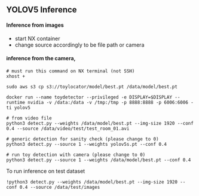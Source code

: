 ## YOLOV5 Inference 

#### Inference from images
- start NX container
- change source accordingly to be file path or camera

#### inference from the camera, 
```
# must run this command on NX terminal (not SSH)
xhost +

sudo aws s3 cp s3://toylocator/model/best.pt /data/model/best.pt

docker run --name toydetector --privileged -e DISPLAY=$DISPLAY --runtime nvidia -v /data:/data -v /tmp:/tmp -p 8888:8888 -p 6006:6006 -ti yolov5

# from video file
python3 detect.py --weights /data/model/best.pt --img-size 1920 --conf 0.4 --source /data/video/test/test_room_01.avi 

# generic detection for sanity check (please change to 0)
python3 detect.py --source 1 --weights yolov5s.pt --conf 0.4

# run toy detection with camera (please change to 0)
python3 detect.py --source 1 --weights /data/model/best.pt --conf 0.4

```

To run inference on test dataset
```
!python3 detect.py --weights /data/model/best.pt --img-size 1920 --conf 0.4 --source /data/test/images
```
